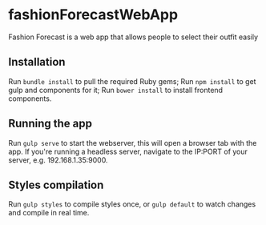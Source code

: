 # fashionForecastWebApp
Fashion Forecast is a web app that allows people to select their outfit easily


## Installation
Run `bundle install` to pull the required Ruby gems;
Run `npm install` to get gulp and components for it;
Run `bower install` to install frontend components.

## Running the app
Run `gulp serve` to start the webserver, this will open a browser tab with the app. If you're running a headless server, navigate to the IP:PORT of your server, e.g. 192.168.1.35:9000. 

## Styles compilation
Run `gulp styles` to compile styles once, or `gulp default` to watch changes and compile in real time.